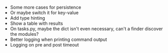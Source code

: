 * Some more cases for persistence
* Or maybe switch it for key-value
* Add type hinting
* Show a table with results
* On tasks.py, maybe the dict isn't even necessary, can't a finder discover the modules?
* Better logging when printing command output
* Logging on pre and post timeout
